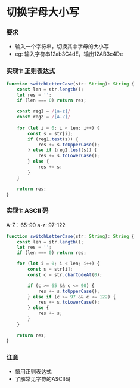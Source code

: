 
# 切换字母大小写

### 要求
- 输入一个字符串，切换其中字母的大小写
- eg: 输入字符串12ab3C4dE，输出12AB3c4De


### 实现1: 正则表达式
``` js
function switchLetterCase(str: String): String {
    const len = str.length();
    let res = '';
    if (len === 0) return res;

    const reg1 = /[a-z]/
    const reg2 = /[A-Z]/
    
    for (let i = 0; i < len; i++) {
        const s = str[i];
        if (reg1.test(s)) {
            res += s.toUpperCase();
        } else if (reg2.test(s)) {
            res += s.toLowerCase();
        } else {
            res += s;
        }
    }

    return res;
}
```


### 实现1: ASCII 码
A-Z：65-90
a-z: 97-122

``` js
function switchLetterCase(str: String): String {
    const len = str.length();
    let res = '';
    if (len === 0) return res;

    for (let i = 0; i < len; i++) {
        const s = str[i];
        const c = str.charCodeAt(0);

        if (c >= 65 && c <= 90) {
            res += s.toUpperCase();
        } else if (c >= 97 && c <= 122) {
            res += s.toLowerCase();
        } else {
            res += s;
        }
    }

    return res;
}
```

### 注意
- 慎用正则表达式
- 了解常见字符的ASCII码
